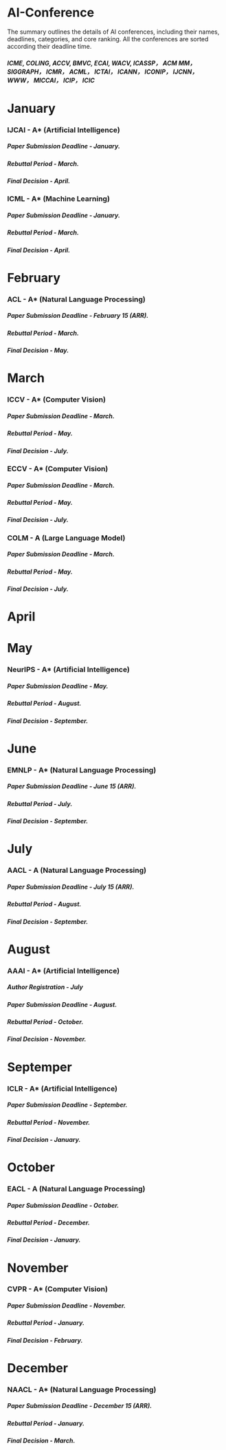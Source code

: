 # AI-Conference
The summary outlines the details of AI conferences, including their names, deadlines, categories, and core ranking. All the conferences are sorted according their deadline time.

##### ICME, COLING, ACCV, BMVC, ECAI, WACV, ICASSP， ACM MM， 	SIGGRAPH，	ICMR， 	ACML， ICTAI， 	ICANN， 	ICONIP， IJCNN， 	WWW， MICCAI， ICIP， ICIC

# January
### IJCAI - A* (Artificial Intelligence)
##### Paper Submission Deadline - January.
##### Rebuttal Period - March.
##### Final Decision - April.

### ICML - A* (Machine Learning)
##### Paper Submission Deadline - January.
##### Rebuttal Period - March.
##### Final Decision - April.


# February
### ACL - A* (Natural Language Processing)
##### Paper Submission Deadline - February 15 (ARR).
##### Rebuttal Period - March.
##### Final Decision - May.



# March
### ICCV - A* (Computer Vision)
##### Paper Submission Deadline - March.
##### Rebuttal Period - May.
##### Final Decision - July.

### ECCV - A* (Computer Vision)
##### Paper Submission Deadline - March.
##### Rebuttal Period - May.
##### Final Decision - July.

### COLM - A (Large Language Model)
##### Paper Submission Deadline - March.
##### Rebuttal Period - May.
##### Final Decision - July.

# April

# May
### NeurIPS - A* (Artificial Intelligence)
##### Paper Submission Deadline - May.
##### Rebuttal Period - August.
##### Final Decision - September.

# June
### EMNLP - A* (Natural Language Processing)
##### Paper Submission Deadline - June 15 (ARR).
##### Rebuttal Period - July.
##### Final Decision - September.

# July
### AACL - A (Natural Language Processing)
##### Paper Submission Deadline - July 15 (ARR).
##### Rebuttal Period - August.
##### Final Decision - September.


# August
### AAAI - A* (Artificial Intelligence)
##### Author Registration - July
##### Paper Submission Deadline - August.
##### Rebuttal Period - October.
##### Final Decision - November.

# Septemper
### ICLR - A* (Artificial Intelligence)
##### Paper Submission Deadline - September.
##### Rebuttal Period - November.
##### Final Decision - January.


# October
### EACL - A (Natural Language Processing)
##### Paper Submission Deadline - October.
##### Rebuttal Period - December.
##### Final Decision - January.

# November
### CVPR - A* (Computer Vision)
##### Paper Submission Deadline - November. 
##### Rebuttal Period - January.
##### Final Decision - February.

# December
### NAACL - A* (Natural Language Processing)
##### Paper Submission Deadline - December 15 (ARR).
##### Rebuttal Period - January.
##### Final Decision - March.

